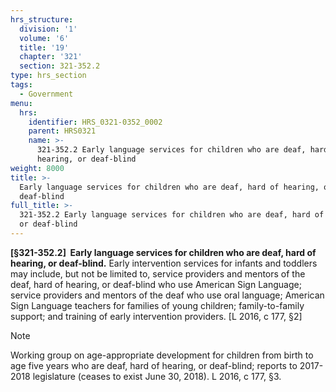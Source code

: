 ```yaml
---
hrs_structure:
  division: '1'
  volume: '6'
  title: '19'
  chapter: '321'
  section: 321-352.2
type: hrs_section
tags:
  - Government
menu:
  hrs:
    identifier: HRS_0321-0352_0002
    parent: HRS0321
    name: >-
      321-352.2 Early language services for children who are deaf, hard of
      hearing, or deaf-blind
weight: 8000
title: >-
  Early language services for children who are deaf, hard of hearing, or
  deaf-blind
full_title: >-
  321-352.2 Early language services for children who are deaf, hard of hearing,
  or deaf-blind
---
```

**[§321-352.2]  Early language services for children who are deaf, hard of hearing, or deaf-blind.** Early intervention services for infants and toddlers may include, but not be limited to, service providers and mentors of the deaf, hard of hearing, or deaf-blind who use American Sign Language; service providers and mentors of the deaf who use oral language; American Sign Language teachers for families of young children; family-to-family support; and training of early intervention providers. [L 2016, c 177, §2]

Note

Working group on age-appropriate development for children from birth to age five years who are deaf, hard of hearing, or deaf-blind; reports to 2017-2018 legislature (ceases to exist June 30, 2018). L 2016, c 177, §3.